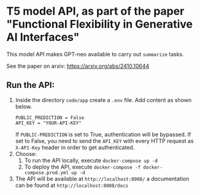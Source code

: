 # T5 model API, as part of the paper "Functional Flexibility in Generative AI Interfaces"

This model API makes GPT-neo available to carry out `summarize` tasks.

See the paper on arxiv: https://arxiv.org/abs/2410.10644

## Run the API:

1. Inside the directory `code/app` create a `.env` file. Add content as shown below.
   ```
   PUBLIC_PREDICTION = False
   API_KEY = "YOUR-API-KEY"
   ```
   If `PUBLIC-PREDICTION` is set to True, authentication will be bypassed. If set to False, you need to send the `API_KEY` 
   with every HTTP request as `X-API-Key` header in order to get authenticated.
2. Choose:
   1. To run the API locally, execute `docker-compose up -d`
   2. To deploy the API, execute `docker-compose -f docker-compose.prod.yml up -d`
3. The API will be available at `http://localhost:8008/` a documentation can be found at `http://localhost:8008/docs`